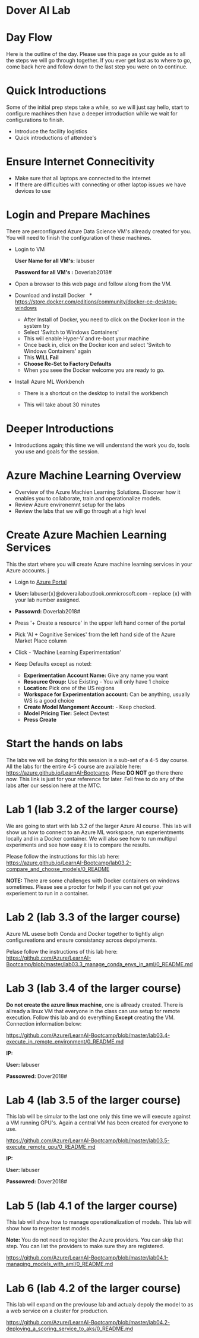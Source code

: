 # Dover AI Lab

# Day Flow
Here is the outline of the day.  Please use this page as your guide as to all the steps we will go through together.  If you ever get lost as to where to go, come back here and follow down to the last step you were on to continue.

# Quick Introductions
Some of the initial prep steps take a while, so we will just say hello, start to configure machines then have a deeper introduction while we wait for configurations to finish.
* Introduce the facility logistics
* Quick introductions of attendee's

# Ensure Internet Connecitivity
* Make sure that all laptops are connected to the internet
* If there are difficulties with connecting or other laptop issues we have devices to use


# Login and Prepare Machines
There are perconfigured Azure Data Science VM's allready created for you.  You will need to finish the configuration of these machines.

   * Login to VM
   
      **User Name for all VM's:** labuser
   
      **Password for all VM's :** Doverlab2018#
   
   * Open a browser to this web page and follow along from the VM.

   * Download and install Docker
     * https://store.docker.com/editions/community/docker-ce-desktop-windows
     * After Install of Docker, you need to click on the Docker Icon in the system try 
     * Select 'Switch to Windows Containers'
     * This will enable Hyper-V and re-boot your machine
     * Once back in, click on the Docker icon and select 'Switch to Windows Containers' again
     * This **WILL Fail**
     * **Choose Re-Set to Factory Defaults**
     * When you seee the Docker welcome you are ready to go.
          
   * Install Azure ML Workbench
      * There is a shortcut on the desktop to install the workbench
      
      * This will take about 30 minutes
      
# Deeper Introductions

  * Introductions again; this time we will understand the work you do, tools you use and goals for the session.
  
# Azure Machine Learning Overview
  * Overview of the Azure Machien Learning Solutions.  Discover how it enables you to collaborate, train and operationalize models.
  * Review Azure environemnt setup for the labs
  * Review the labs that we will go through at a high level

# Create Azure Machien Learning Services
This the start where you will create Azure machine learning services in your Azure accounts.  j
  * Loign to [Azure Portal](http://portal.azure.com)
  * **User:** labuser{x}@doverailaboutlook.onmicrosoft.com - replace {x} with your lab number assigned.
  * **Passowrd:** Doverlab2018#
  * Press '+ Create a resource' in the upper left hand corner of the portal
  * Pick 'AI + Cognitive Services' from the left hand side of the Azure Market Place column
  * Click - 'Machine Learning Experimentation' 
  
  
  * Keep Defaults except as noted:
    * **Experimentation Account Name:** Give any name you want
    * **Resource Group:** Use Existing - You will only have 1 choice
    * **Location:** Pick one of the US regions
    * **Workspace for Experimentation account:** Can be anything, usually <Your first name>WS is a good choice
    * **Create Model Mangement Account:** - Keep checked.
    * **Model Pricing Tier:**  Select Devtest
    * **Press Create**
  
  # Start the hands on labs
  The labs we will be doing for this session is a sub-set of a 4-5 day course.  All the labs for the entire 4-5 course are available here: https://azure.github.io/LearnAI-Bootcamp.  Plese **DO NOT** go there there now.  This link is just for your reference for later.  Fell free to do any of the labs after our session here at the MTC.
  
  # Lab 1 (lab 3.2 of the larger course)
  We are going to start with lab 3.2 of the larger Azure AI course.  This lab will show us how to connect to an Azure ML workspace, run experientments locally and in a Docker container.  We will also see how to run multipul experiments and see how easy it is to compare the results.
  
  Please follow the instructions for this lab here: https://azure.github.io/LearnAI-Bootcamp/lab03.2-compare_and_choose_models/0_README
  
  **NOTE:**  There are some challenges with Docker containers on windows sometimes.  Please see a proctor for help if you can not get your experiement to run in a container.  
  
  # Lab 2 (lab 3.3 of the larger course)
  Azure ML usese both Conda and Docker together to tightly align configureations and ensure consistancy across depolyments.  
  
  Pelase follow the instructions of this lab here: https://github.com/Azure/LearnAI-Bootcamp/blob/master/lab03.3_manage_conda_envs_in_aml/0_README.md
  
  # Lab 3 (lab 3.4 of the larger course)
  **Do not create the azure linux machine**, one is allready created.  There is allready a linux VM that everyone in the class can use setup for remote execution.  Follow this lab and do everything **Except** creating the VM.  Connection information below:
  
  https://github.com/Azure/LearnAI-Bootcamp/blob/master/lab03.4-execute_in_remote_environment/0_README.md
  
  **IP:**  
  
  **User:** labuser
  
  **Passowred:** Dover2018#
  
   
   # Lab 4 (lab 3.5 of the larger course)
   This lab will be simular to the last one only this time we will execute against a VM running GPU's.  Again a central VM has been created for everyone to use.
  
  https://github.com/Azure/LearnAI-Bootcamp/blob/master/lab03.5-execute_remote_gpu/0_README.md
  
  **IP:**  
  
  **User:** labuser
  
  **Passowred:** Dover2018#
  
  
  # Lab 5 (lab 4.1 of the larger course)
  This lab will show how to manage operationalization of models.  This lab will show how to regester test models.
  
  **Note:** You do not need to register the Azure providers.  You can skip that step.  You can list the providers to make sure they are registered.
  
  https://github.com/Azure/LearnAI-Bootcamp/blob/master/lab04.1-managing_models_with_aml/0_README.md
  
  # Lab 6 (lab 4.2 of the larger course)
  This lab will expand on the previouse lab and actualy depoly the model to as a web service on a cluster for production.
  
  https://github.com/Azure/LearnAI-Bootcamp/blob/master/lab04.2-deploying_a_scoring_service_to_aks/0_README.md
  
  
  
  
  
